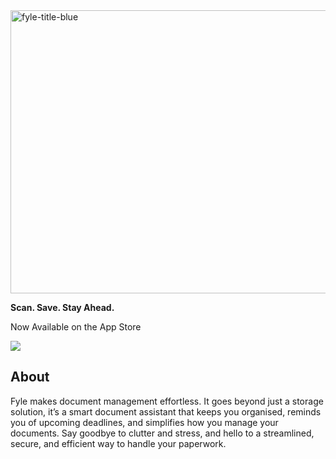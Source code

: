 <img width="773" height="453" alt="fyle-title-blue" src="https://github.com/user-attachments/assets/d005e5c8-5c56-417e-9860-0fe2fc006d7b" />

**Scan. Save. Stay Ahead.**

Now Available on the App Store

<a href="https://apps.apple.com/in/app/fyle/id6743315016">
<img src="https://i.imgur.com/g5pSlzX.png"/>
</a>

## About

Fyle makes document management effortless. It goes beyond just a storage solution, it’s a smart document assistant that keeps you organised, reminds you of upcoming deadlines, and simplifies how you manage your documents. Say goodbye to clutter and stress, and hello to a streamlined, secure, and efficient way to handle your paperwork.
